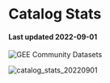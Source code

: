 # Catalog Stats

#### Last updated 2022-09-01

![GEE Community Datasets](https://img.shields.io/endpoint?url=https://gist.githubusercontent.com/samapriya/34bc0c1280d475d3a69e3b60a706226e/raw/community.json)

![catalog_stats_20220901](https://user-images.githubusercontent.com/6677629/187968651-892b6b11-279d-4d46-9597-582a5f958150.PNG)
